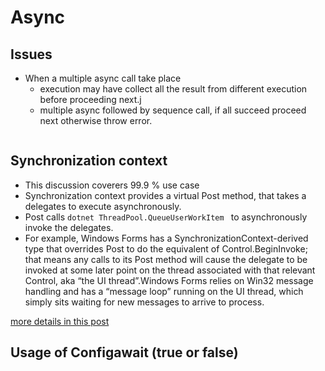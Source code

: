 # Async

## Issues

* When a multiple async call take place 
	- execution may have collect all the result from different execution before proceeding next.j
	- multiple async followed by sequence call, if all succeed proceed next otherwise throw error.

```plaintext

```

## Synchronization context

* This discussion coverers 99.9 % use case
* Synchronization context provides a virtual Post method, that takes a delegates to execute asynchronously.  
* Post calls ```dotnet ThreadPool.QueueUserWorkItem ``` to asynchronously invoke the delegates.  
* For example, Windows Forms has a SynchronizationContext-derived type that overrides Post to do the equivalent of Control.BeginInvoke; that means any calls to its Post method will cause the delegate to be invoked at some later point on the thread associated with that relevant Control, aka “the UI thread”.Windows Forms relies on Win32 message handling and has a “message loop” running on the UI thread, which simply sits waiting for new messages to arrive to process.

 [more details in this post ](https://devblogs.microsoft.com/dotnet/configureawait-faq/)


## Usage of Configawait (true or false)

